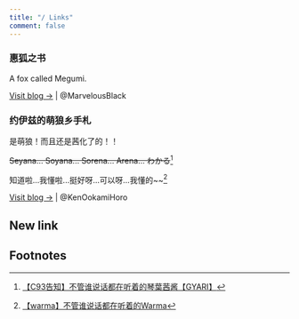 ```yaml
---
title: "/ Links"
comment: false
---
```


### 惠狐之书

A fox called Megumi.

[Visit blog ->](https://blog.megumifox.com/public/) \| @MarvelousBlack

### 约伊兹的萌狼乡手札

是萌狼！而且还是茜化了的！！

~~Seyana... Soyana... Sorena... Arena... わかる~~[^1]  

知道啦...我懂啦...挺好呀...可以呀...我懂的~~[^2]

[^1]: [【C93告知】不管谁说话都在听着的琴葉茜酱【GYARI】](https://www.bilibili.com/video/av17699810)

[^2]: [【warma】不管谁说话都在听着的Warma](https://www.bilibili.com/video/av24099857)

[Visit blog ->](https://blog.yoitsu.moe) \| @KenOokamiHoro

## New link

<script src="https://utteranc.es/client.js"
        repo="ShadowRZ/shadowrz.github.io"
        issue-number="8"
        theme="dark-blue"
        crossorigin="anonymous"
        async>
</script>

## Footnotes
